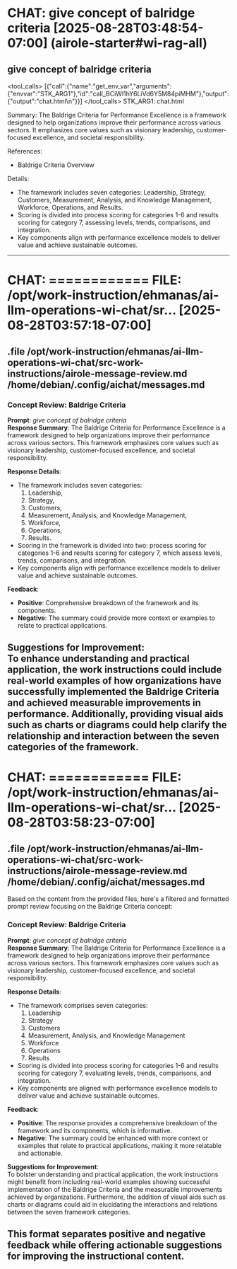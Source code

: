 # CHAT: give concept of balridge criteria [2025-08-28T03:48:54-07:00] (airole-starter#wi-rag-all)
give concept of balridge criteria
--------
<tool_calls>
[{"call":{"name":"get_env_var","arguments":{"envvar":"STK_ARG1"},"id":"call_BCiWl1hY6LiVd6Y5M84piMHM"},"output":{"output":"chat.html\n"}}]
</tool_calls>
STK_ARG1: chat.html

Summary: 
The Baldrige Criteria for Performance Excellence is a framework designed to help organizations improve their performance across various sectors. It emphasizes core values such as visionary leadership, customer-focused excellence, and societal responsibility.

References:
- Baldrige Criteria Overview

Details:
- The framework includes seven categories: Leadership, Strategy, Customers, Measurement, Analysis, and Knowledge Management, Workforce, Operations, and Results.
- Scoring is divided into process scoring for categories 1-6 and results scoring for category 7, assessing levels, trends, comparisons, and integration.
- Key components align with performance excellence models to deliver value and achieve sustainable outcomes.
--------

# CHAT: ============ FILE: /opt/work-instruction/ehmanas/ai-llm-operations-wi-chat/sr... [2025-08-28T03:57:18-07:00]
.file /opt/work-instruction/ehmanas/ai-llm-operations-wi-chat/src-work-instructions/airole-message-review.md /home/debian/.config/aichat/messages.md
--------
### Concept Review: Baldrige Criteria

**Prompt**: *give concept of balridge criteria*  
**Response Summary**: The Baldrige Criteria for Performance Excellence is a framework designed to help organizations improve their performance across various sectors. This framework emphasizes core values such as visionary leadership, customer-focused excellence, and societal responsibility. 

**Response Details**:
- The framework includes seven categories: 
  1. Leadership, 
  2. Strategy, 
  3. Customers, 
  4. Measurement, Analysis, and Knowledge Management, 
  5. Workforce, 
  6. Operations, 
  7. Results.
- Scoring in the framework is divided into two: process scoring for categories 1-6 and results scoring for category 7, which assess levels, trends, comparisons, and integration.
- Key components align with performance excellence models to deliver value and achieve sustainable outcomes.

**Feedback**:
- **Positive**: Comprehensive breakdown of the framework and its components.
- **Negative**: The summary could provide more context or examples to relate to practical applications.

**Suggestions for Improvement**:  
To enhance understanding and practical application, the work instructions could include real-world examples of how organizations have successfully implemented the Baldrige Criteria and achieved measurable improvements in performance. Additionally, providing visual aids such as charts or diagrams could help clarify the relationship and interaction between the seven categories of the framework.
--------

# CHAT: ============ FILE: /opt/work-instruction/ehmanas/ai-llm-operations-wi-chat/sr... [2025-08-28T03:58:23-07:00]
.file /opt/work-instruction/ehmanas/ai-llm-operations-wi-chat/src-work-instructions/airole-message-review.md /home/debian/.config/aichat/messages.md
--------
Based on the content from the provided files, here's a filtered and formatted prompt review focusing on the Baldrige Criteria concept:

### Concept Review: Baldrige Criteria

**Prompt**: *give concept of balridge criteria*  
**Response Summary**: The Baldrige Criteria for Performance Excellence is a framework designed to help organizations improve their performance across various sectors. This framework emphasizes core values such as visionary leadership, customer-focused excellence, and societal responsibility.

**Response Details**:
- The framework comprises seven categories:
  1. Leadership
  2. Strategy
  3. Customers
  4. Measurement, Analysis, and Knowledge Management
  5. Workforce
  6. Operations
  7. Results
- Scoring is divided into process scoring for categories 1-6 and results scoring for category 7, evaluating levels, trends, comparisons, and integration.
- Key components are aligned with performance excellence models to deliver value and achieve sustainable outcomes.

**Feedback**:
- **Positive**: The response provides a comprehensive breakdown of the framework and its components, which is informative.
- **Negative**: The summary could be enhanced with more context or examples that relate to practical applications, making it more relatable and actionable.

**Suggestions for Improvement**:  
To bolster understanding and practical application, the work instructions might benefit from including real-world examples showing successful implementation of the Baldrige Criteria and the measurable improvements achieved by organizations. Furthermore, the addition of visual aids such as charts or diagrams could aid in elucidating the interactions and relations between the seven framework categories.

This format separates positive and negative feedback while offering actionable suggestions for improving the instructional content.
--------

